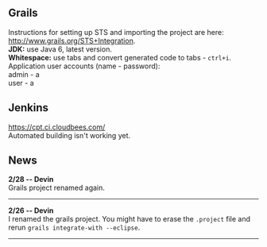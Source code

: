 ## Grails
Instructions for setting up STS and importing the project are here: <http://www.grails.org/STS+Integration>.  
**JDK:** use Java 6, latest version.  
**Whitespace:** use tabs and convert generated code to tabs - `ctrl+i`.  
Application user accounts (name - password):  
admin - a  
user - a

## Jenkins
<https://cpt.ci.cloudbees.com/>  
Automated building isn't working yet.

## News
**2/28 -- Devin**  
Grails project renamed again.
___
**2/26 -- Devin**  
I renamed the grails project. You might have to erase the `.project` file and rerun `grails integrate-with --eclipse`.
___
